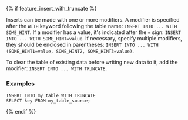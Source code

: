 {% if feature_insert_with_truncate %}

Inserts can be made with one or more modifiers. A modifier is specified after the `WITH` keyword following the table name: `INSERT INTO ... WITH SOME_HINT`.
If a modifier has a value, it's indicated after the `=` sign: `INSERT INTO ... WITH SOME_HINT=value`.
If necessary, specify multiple modifiers, they should be enclosed in parentheses: `INSERT INTO ... WITH (SOME_HINT1=value, SOME_HINT2, SOME_HINT3=value)`.

To clear the table of existing data before writing new data to it, add the modifier: `INSERT INTO ... WITH TRUNCATE`.

### Examples

```yql
INSERT INTO my_table WITH TRUNCATE
SELECT key FROM my_table_source;
```

{% endif %}

